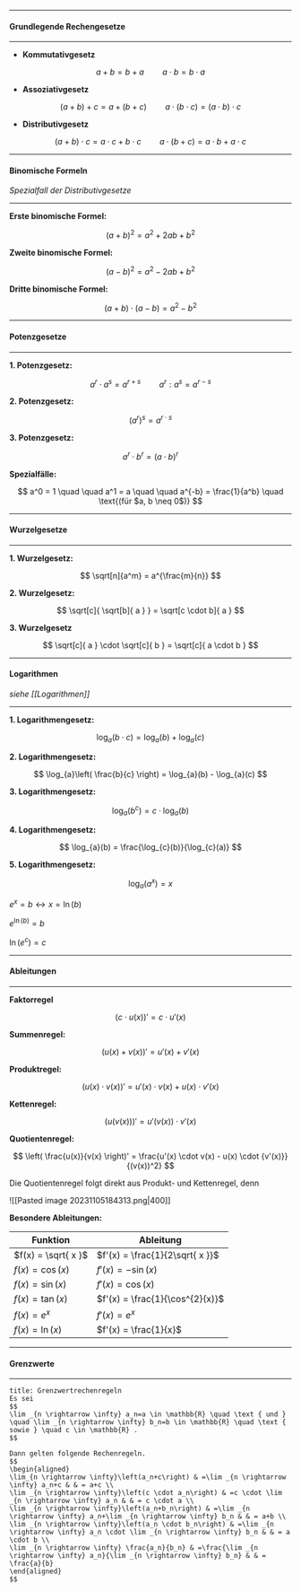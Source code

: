 ***

#### Grundlegende Rechengesetze
***

- **Kommutativgesetz**

$$
a + b = b + a \quad \quad a \cdot b = b \cdot a
$$

- **Assoziativgesetz**

$$
(a + b) + c = a + (b + c) \quad \quad a \cdot (b \cdot c) = (a \cdot b) \cdot c
$$

- **Distributivgesetz**

$$
(a + b) \cdot c = a \cdot c + b \cdot c \quad \quad a \cdot (b + c) = a \cdot b + a \cdot c
$$
***


#### Binomische Formeln
*Spezialfall der Distributivgesetze*
***

**Erste binomische Formel:**

$$
(a + b)^2 = a^2 + 2ab + b^2
$$

**Zweite binomische Formel:**

$$
(a - b)^2 = a^2 - 2ab + b^2
$$

**Dritte binomische Formel:**

$$
(a + b) \cdot (a - b) = a^2 - b^2
$$
***


#### Potenzgesetze
***
**1. Potenzgesetz:**

$$
a^r \cdot a^s = a^{r+s} \quad \quad a^r : a^s = a^{r - s}
$$

**2. Potenzgesetz:**

$$
(a^r)^s = a^{r \cdot s}
$$

**3. Potenzgesetz:**

$$
a^r \cdot b^r = (a \cdot b)^r
$$

**Spezialfälle:**

$$
a^0 = 1 \quad \quad a^1 = a \quad \quad a^{-b} = \frac{1}{a^b} \quad \text{(für $a, b \neq 0$)}
$$

***


#### Wurzelgesetze
***
**1. Wurzelgesetz:**

$$
\sqrt[n]{a^m} = a^{\frac{m}{n}}
$$

**2. Wurzelgesetz:**

$$
\sqrt[c]{ \sqrt[b]{ a } } = \sqrt[c \cdot b]{ a }
$$

**3. Wurzelgesetz**

$$
\sqrt[c]{ a } \cdot \sqrt[c]{ b } = \sqrt[c]{ a \cdot b }
$$

***


#### Logarithmen
*siehe [[Logarithmen]]*
***
**1. Logarithmengesetz:**

$$
\log_{a}(b \cdot c) = \log_{a}(b) + \log_{a}(c)
$$

**2. Logarithmengesetz:**

$$
\log_{a}\left( \frac{b}{c} \right) = \log_{a}(b) - \log_{a}(c)
$$

**3. Logarithmengesetz:**

$$
\log_{a}(b^{c}) = c \cdot \log_{a}(b)
$$

**4. Logarithmengesetz:**

$$
\log_{a}(b) = \frac{\log_{c}(b)}{\log_{c}(a)}
$$

**5. Logarithmengesetz:**

$$
\log_{a}(a^{x}) = x
$$

$e^x = b \leftrightarrow x = \ln(b)$

$e^{\ln(b)} = b$

$\ln(e^c) = c$

***


#### Ableitungen
***
**Faktorregel**

$$
(c \cdot u(x))' = c \cdot u'(x)
$$

**Summenregel:**

$$
(u(x) + v(x))' = u'(x) + v'(x)
$$

 **Produktregel:**

$$
(u(x) \cdot v(x))' = u'(x) \cdot v(x) + u(x) \cdot v'(x)
$$

**Kettenregel:**

$$
(u(v(x)))' = u'(v(x)) \cdot v'(x)
$$

**Quotientenregel:**

$$
\left( \frac{u(x)}{v(x} \right)' = \frac{u'(x) \cdot v(x) - u(x) \cdot {v'(x)}}{(v(x))^2}
$$

Die Quotientenregel folgt direkt aus Produkt- und Kettenregel, denn

![[Pasted image 20231105184313.png|400]]

**Besondere Ableitungen:**

| Funktion            | Ableitung                       |
| ------------------- | ------------------------------- |
| $f(x) = \sqrt{ x }$ | $f'(x) = \frac{1}{2\sqrt{ x }}$ |
| $f(x) = \cos(x)$    | $f'(x) = -\sin(x)$|  
| $f(x) = \sin(x)$    | $f'(x) = \cos(x)$|   
| $f(x) = \tan(x)$    | $f'(x) = \frac{1}{\cos^{2}(x)}$ |  
| $f(x) = e^x$        | $f'(x) = e^x$|   
| $f(x) = \ln(x)$     | $f'(x) = \frac{1}{x}$|    
***


#### Grenzwerte
***

```ad-summary
title: Grenzwertrechenregeln
Es sei
$$
\lim _{n \rightarrow \infty} a_n=a \in \mathbb{R} \quad \text { und } \quad \lim _{n \rightarrow \infty} b_n=b \in \mathbb{R} \quad \text { sowie } \quad c \in \mathbb{R} .
$$

Dann gelten folgende Rechenregeln.
$$
\begin{aligned}
\lim_{n \rightarrow \infty}\left(a_n+c\right) & =\lim _{n \rightarrow \infty} a_n+c & & = a+c \\
\lim _{n \rightarrow \infty}\left(c \cdot a_n\right) & =c \cdot \lim _{n \rightarrow \infty} a_n & & = c \cdot a \\
\lim _{n \rightarrow \infty}\left(a_n+b_n\right) & =\lim _{n \rightarrow \infty} a_n+\lim _{n \rightarrow \infty} b_n & & = a+b \\
\lim _{n \rightarrow \infty}\left(a_n \cdot b_n\right) & =\lim _{n \rightarrow \infty} a_n \cdot \lim _{n \rightarrow \infty} b_n & & = a \cdot b \\
\lim _{n \rightarrow \infty} \frac{a_n}{b_n} & =\frac{\lim _{n \rightarrow \infty} a_n}{\lim _{n \rightarrow \infty} b_n} & & = \frac{a}{b}
\end{aligned}
$$

```
